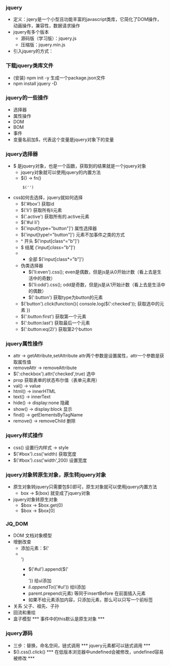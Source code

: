 ### jquery
+ 定义：jqery是一个小型且功能丰富的javascript类库，它简化了DOM操作，动画操作，兼容性，数据请求操作
+ jquery有多个版本
    + 源码版（学习版）：jquery.js
    + 压缩版：jquery.min.js
+ 引入jquery的方式：<script src="./node_modules/jquery/dist/jquery.min.js"></script>
### 下载jquery类库文件
+ (安装) npm init -y   生成一个package.json文件
+ npm install jquery -D
### jquery的一些操作
+ 选择器
+ 属性操作
+ DOM
+ BOM
+ 事件
+ 变量名前加$，代表这个变量是jquery对象下的变量
### jquery选择器
+ $  是jquery对象，也是一个函数，获取到的结果就是一个jquery对象
    + jquery对象就可以使用jquery的内置方法
    + $()  ->   fn()
    ```
        $('')
    ```
+ css如何去选择，jquery就如何选择
    + $('#box')    获取id
    + $('li')   获取所有li元素
    + $('.active')   获取所有的.active元素
    + $('#ul li')
    + $('input[type="button"]')  属性选择器
    + $('input[type!="button"]')  元素不加事件之类的方式
    + ^  开头   $('input[class^="b"]')
    + $  结尾   $('input[class$="b"]')
    + *  全部   $('input[class*="b"]')
    + 伪类选择器
        + $('li:even').css();   even是偶数，但是js是从0开始计数（看上去是生活中的奇数）
        + $('li:odd').css();   odd是奇数，但是js是从1开始计数（看上去是生活中的偶数）
        + $(':button')  获取type为button的元素
    + $('button').click(function(){
        console.log($(':checked'));  获取选中的元素
    })
    + $(':button:first')  获取第一个元素
    + $(':button:last')   获取最后一个元素
    + $(':button:eq(2)')  获取第2个button
### jquery属性操作
+ attr -> getAttribute,setAttribute  attr两个参数是设置属性，attr一个参数是获取属性值
+ removeAttr -> removeAttribute
+ $(':checkbox').attr('checked',true)   选中
+ prop  获取表单的状态布尔值（表单元素用）
+ val()  ->  value
+ html() ->  innerHTML
+ text() -> innerText
+ hide()  ->  display:none    隐藏
+ show()  ->  display:block   显示
+ find()  -> getElementsByTagName
+ remove() ->  removeChild   删除
### jquery样式操作
+ css()    设置行内样式  ->  style
+ $('#box').css('width)   获取宽度
+ $('#box').css('width',200)   设置宽度
### jquery对象转原生对象，原生转jquery对象
+ 原生对象转jquery只需要包$()即可，原生对象就可以使用jquery内置方法
    + box  ->  $(box)   就变成了jquery对象
+ jquery对象转原生对象
    + $box -> $box.get(0)
    + $box -> $box[0]
### JQ_DOM
+ DOM  文档对象模型
+ 增删改查
    + 添加元素：$('<li></li>')
        + $('#ul').append($('<li></li>'))   给ul添加
        + $li.appendTo($('#ul'))    给li添加
        + parent.prepend(元素)    等同于insertBefore   在前面插入元素
        + 如果不给元素添加内容，只添加元素，那么可以只写一个前标签
+ 关系  父子、祖先、子孙
+ 回流和重绘
+ 盒子模型
*** 事件中的this默认是原生对象 ***
### jquery源码
+ 三步：替换，命名空间，链式调用
*** jquery元素都可以链式调用 ***
+ $().css().click()
*** 在低版本浏览器中undefined会被修改，undefined容易被修改 ***
